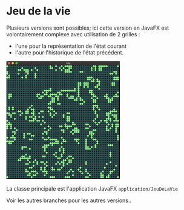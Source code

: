 # Jeu de la vie

Plusieurs versions sont possibles; ici cette version en JavaFX est volontairement complexe avec utilisation de 2 grilles : 
- l'une pour la représentation de l'état courant
- l'autre pour l'historique de l'état précédent.

<img src="./images/life.png">

La classe principale est l'application JavaFX `application/JeuDeLaVie`

Voir les autres branches pour les autres versions..
